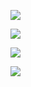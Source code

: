 ![](https://github-readme-stats.vercel.app/api/top-langs/?username=ImmuneLion318&theme=github_dark&hide_border=false&include_all_commits=true&count_private=true&layout=compact)

![](https://nirzak-streak-stats.vercel.app/?user=ImmuneLion318&theme=github_dark&hide_border=false)

![](https://github-readme-stats.vercel.app/api?username=ImmuneLion318&theme=github_dark&hide_border=false&include_all_commits=true&count_private=true)

![](https://github-contributor-stats.vercel.app/api?username=ImmuneLion318&limit=5&theme=dark&combine_all_yearly_contributions=true)
